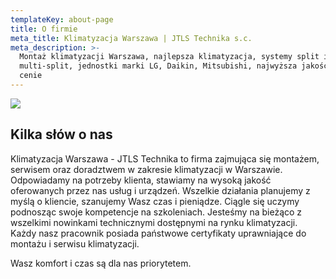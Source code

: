 ```yaml
---
templateKey: about-page
title: O firmie
meta_title: Klimatyzacja Warszawa | JTLS Technika s.c.
meta_description: >-
  Montaż klimatyzacji Warszawa, najlepsza klimatyzacja, systemy split i
  multi-split, jednostki marki LG, Daikin, Mitsubishi, najwyższa jakość w dobrej
  cenie
---
```

![](/img/shutterstock_1049574899-min.jpg)

## Kilka słów o nas

Klimatyzacja Warszawa - JTLS Technika to firma zajmująca się montażem, serwisem oraz doradztwem w zakresie klimatyzacji w Warszawie. Odpowiadamy na potrzeby klienta, stawiamy na wysoką jakość oferowanych przez nas usług i urządzeń. Wszelkie działania planujemy z myślą o kliencie, szanujemy Wasz czas i pieniądze. Ciągle się uczymy podnosząc swoje kompetencje na szkoleniach. Jesteśmy na bieżąco z wszelkimi nowinkami technicznymi dostępnymi na rynku klimatyzacji. Każdy nasz pracownik posiada państwowe certyfikaty uprawniające do montażu i serwisu klimatyzacji. 

Wasz komfort i czas są dla nas priorytetem.
